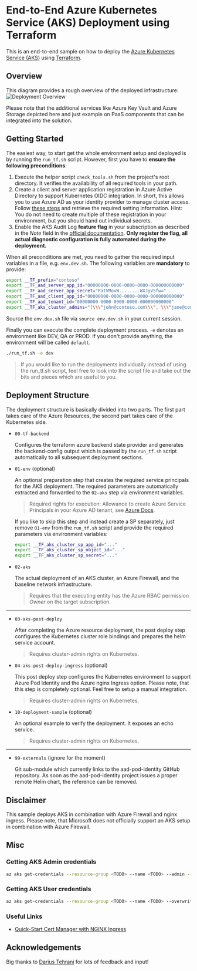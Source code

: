 # End-to-End Azure Kubernetes Service (AKS) Deployment using Terraform

This is an end-to-end sample on how to deploy the [Azure Kubernetes Service (AKS)](https://azure.microsoft.com/en-us/services/kubernetes-service/) using [Terraform](https://www.terraform.io/).

## Overview

This diagram provides a rough overview of the deployed infrastructure:
![Deployment Overview](./docs/Diagram.png)

Please note that the additional services like Azure Key Vault and Azure Storage depicted here and just example on PaaS components that can be integrated into the solution.

## Getting Started

The easiest way, to start get the whole environment setup and deployed is by running the `run_tf.sh` script. However, first you have to **ensure the following preconditions**:

1. Execute the helper script `check_tools.sh` from the project's root directory. It verifies the availability of all required tools in your path.
1. Create a client and server application registration in Azure Active Directory to support Kubernetes OIDC integration. In short, this allows you to use Azure AD as your identity provider to manage cluster access. Follow [these steps](https://docs.microsoft.com/en-us/azure/aks/aad-integration) and retrieve the required setting information. Hint: You do not need to create multiple of these registration in your environment, but you should hand out individual secrets.
1. Enable the AKS Audit Log **feature flag** in your subscription as described in the *Note* field in the [official documentation](https://docs.microsoft.com/en-us/azure/aks/view-master-logs). **Only register the flag, all actual diagnostic configuration is fully automated during the deployment.**

When all preconditions are met, you need to gather the required input variables in a file, e.g. `env.dev.sh`. The following variables are **mandatory** to provide:

```bash
export __TF_prefix="contoso"
export __TF_aad_server_app_id="00000000-0000-0000-0000-000000000000"
export __TF_aad_server_app_secret="PatVMovW........WXJyV5fw="
export __TF_aad_client_app_id="00000000-0000-0000-0000-000000000000"
export __TF_aad_tenant_id="00000000-0000-0000-0000-000000000000"
export __TF_aks_cluster_admins="[\\\"john@contoso.com\\\", \\\"jane@contoso.com\\\"]"
```

Source the `env.dev.sh` file via `source env.dev.sh` in your current session.

Finally you can execute the complete deployment process. `-e` denotes an environment like DEV, QA or PROD. If you don't provide anything, the environment will be called `default`.

```sh
./run_tf.sh -e dev
```

> If you would like to run the deployments individually instead of using the run_tf.sh script, feel free to look into the script file and take out the bits and pieces which are useful to you.

## Deployment Structure

The deployment structure is basically divided into two parts. The first part takes care of the Azure Resources, the second part takes care of the Kubernetes side.

- `00-tf-backend`

   Configures the terraform azure backend state provider and generates the backend-config output which is passed by the `run_tf.sh` script automatically to all subsequent deployment sections.

- `01-env` (optional)

    An optional preparation step that creates the required service principals for the AKS deployment. The required parameters are automatically extracted and forwarded to the `02-aks` step via environment variables.

    > Required rights for execution: Allowance to create Azure Service Principals in your Azure AD tenant, see [Azure Docs](https://docs.microsoft.com/en-us/azure/active-directory/develop/howto-create-service-principal-portal#required-permissions).

    If you like to skip this step and instead create a SP separately, just remove `01-env` from the `run_tf.sh` script and provide the required parameters via environment variables:

    ```sh
    export __TF_aks_cluster_sp_app_id="..."
    export __TF_aks_cluster_sp_object_id="..."
    export __TF_aks_cluster_sp_secret="..."
    ```

- `02-aks`

    The actual deployment of an AKS cluster, an Azure Firewall, and the baseline network infrastructure.

    > Requires that the executing entity has the Azure RBAC permission *Owner* on the target subscription.

-----------

- `03-aks-post-deploy`

    After completing the Azure resource deployment, the post deploy step configures the Kubernetes cluster role bindings and prepares the helm service account.

    > Requires cluster-admin rights on Kubernetes.

- `04-aks-post-deploy-ingress` (optional)

    This post deploy step configures the Kubernetes environment to support Azure Pod Identity and the Azure nginx Ingress option. Please note, that this step is completely optional. Feel free to setup a manual integration.

    > Requires cluster-admin rights on Kubernetes.

- `10-deployment-sample` (optional)

    An optional example to verify the deployment. It exposes an echo service.

    > Requires cluster-admin rights on Kubernetes.

-----------

- `99-externals` (ignore for the moment)

    Git sub-module which currently links to the aad-pod-identity GitHub repository. As soon as the aad-pod-identity project issues a proper remote Helm chart, the reference can be removed.

## Disclaimer

This sample deploys AKS in combination with Azure Firewall and nginx ingress. Please note, that Microsoft does not officially support an AKS setup in combination with Azure Firewall.

## Misc

### Getting AKS Admin credentials

```sh
az aks get-credentials --resource-group <TODO> --name <TODO> --admin --overwrite-existing
```

### Getting AKS User credentials

```sh
az aks get-credentials --resource-group <TODO> --name <TODO> --overwrite-existing
```

### Useful Links

- [Quick-Start Cert Manager with NGINX Ingress](http://docs.cert-manager.io/en/latest/tutorials/acme/quick-start/index.html)

## Acknowledgements

Big thanks to [Darius Tehrani](https://github.com/dariustehrani/) for lots of feedback and input!
